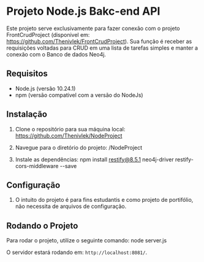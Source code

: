 # Projeto Node.js Bakc-end API

Este projeto serve exclusivamente para fazer conexão com o projeto FrontCrudProject (disponivel em: https://github.com/Thenivlek/FrontCrudProject). Sua função é receber as requisições voltadas para CRUD em uma lista de tarefas simples e manter a conexão com o Banco de dados Neo4j.

## Requisitos

- Node.js (versão 10.24.1)
- npm (versão compativel com a versão do NodeJs)

## Instalação

1. Clone o repositório para sua máquina local: https://github.com/Thenivlek/NodeProject

2. Navegue para o diretório do projeto: /NodeProject


3. Instale as dependências: npm install restify@8.5.1 neo4j-driver restify-cors-middleware --save

## Configuração

1. O intuito do projeto é para fins estudantis e como projeto de portifólio, não necessita de arquivos de configuração.

## Rodando o Projeto

Para rodar o projeto, utilize o seguinte comando: node server.js


O servidor estará rodando em: `http://localhost:8081/`.








